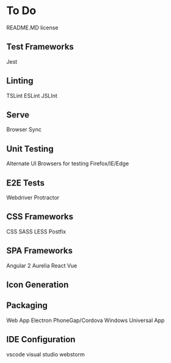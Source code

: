 # To Do

README.MD
license

## Test Frameworks
Jest

## Linting
TSLint
ESLint
JSLInt

## Serve
Browser Sync

## Unit Testing
Alternate UI Browsers for testing Firefox/IE/Edge

## E2E Tests
Webdriver
Protractor

## CSS Frameworks
CSS
SASS
LESS
Postfix

## SPA Frameworks
Angular 2
Aurelia
React
Vue

## Icon Generation

## Packaging
Web App
Electron
PhoneGap/Cordova
Windows Universal App

## IDE Configuration
vscode
visual studio
webstorm